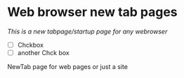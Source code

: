 # Web browser new tab pages
*This is a new tabpage/startup page for any webrowser*

- [ ] Chckbox
- [ ] another Chck box

NewTab page for web pages or just a site
